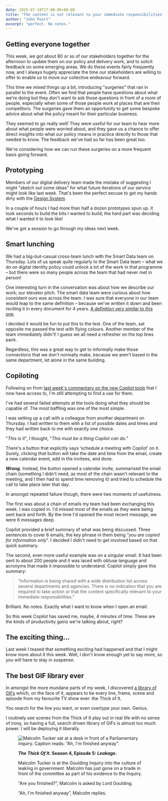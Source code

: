 ```yaml
---
date: 2025-07-19T17:00:00+00:00
title: "The content is not relevant to your immediate responsibilities"
author: "John Peart"
excerpt: "perfect. No notes."
---
```


## Getting everyone together

This week, we got about 80 or so of our stakeholders together for the afternoon to update them on our policy and delivery work, and to solicit feedback on some emerging areas. We do these events fairly frequently now, and I always hugely appreciate the time our stakeholders are willing to offer to enable us to move our collective endeavour forward.

This time we mixed things up a bit, introducing "surgeries" that ran in parallel to the event. Often we find that people have questions about what we're doing but they don't want to ask those questions in front of a room of people, especially when some of those people work at places that are their competitors. The surgeries gave them an opportunity to get some bespoke advice about what the policy meant for their particular business.

They seemed to go really well! They were useful for our team to hear more about what people were worried about, and they gave us a chance to offer direct insights into what our policy means in practice directly to those that needed to know. The feedback we've had so far has been great too.

We're considering how we can run these surgeries on a more frequent basis going forward.

## Prototyping

Members of our digital delivery team made the mistake of suggesting I might "sketch out some ideas" for what future iterations of our service might look like last week. That's been the perfect excuse to get my hands dirty with the [Design System](https://design-system.service.gov.uk). 

In a couple of hours I had more than half a dozen prototypes spun up. it took seconds to build the bits I wanted to build; the hard part was deciding what I wanted it to look like!

We've got a session to go through my ideas next week.

## Smart lunching

We had a big-but-casual cross-team lunch with the Smart Data team on Thursday. Lots of us speak quite regularly to the Smart Data team – what we do on digital identity policy could unlock a lot of the work in that programme – but there were so many people across the team that had never met in person!

One interesting turn in the conversation was about how we describe our work; our elevator pitch. The smart data team were curious about how consistent ours was across the team. I was sure that everyone in our team would leap to the same definition – because we've written it down and been reciting it in every document for 4 years. [A definition very similar to this one](https://enablingdigitalidentity.blog.gov.uk/2024/10/24/what-we-mean-when-we-say-digital-identity-and-attributes/#:~:text=A%20“digital%20identity”%2C%20then%2C%20is%20just%20a%20way%20to%20prove%20who).

I decided it would be fun to put this to the test. One of the team, sat opposite me passed the test with flying colours. Another member of the team immediately didn't! I guess we all need a refresher on the top lines pack.

Regardless, this was a great way to get to informally make those connections that we don't normally make, because we aren't based in the same department, let alone in the same building.

## Copiloting

Following on from [last week's commentary on the new Copilot tools](/weeknote/2025/07/11/) that I now have access to, I'm still attempting to find a use for them.

I've had several failed attempts at the tools doing what they should be capable of. The most baffling was one of the most simple. 

I was setting up a call with a colleague from another department on Thursday. I had written to them with a list of possible dates and times and they had written back to me with exactly one choice. 

"*This is it*", I thought, "*This must be a thing Copilot can do.*" 

There's a button that explicitly says ‘schedule a meeting with Copilot’ on it. Surely, clicking *that* button will take the date and time from the email, create a new calendar event, add in the invitees, and done.

***Wrong***. Instead, the button opened a calendar invite, summarised the email chain (something I didn't need, as most of the chain wasn't relevant to the meeting, and I then had to spend time removing it) and tried to schedule the call to take place later that day.

In amongst repeated failure though, there were two moments of usefulness. 

The first was about a chain of emails my team had been exchanging this week. I was copied in. I'd missed most of the emails as they were being sent back and forth. By the time I'd opened the most recent message, we were 6 messages deep. 

Copilot provided a brief summary of what was being discussed. Three sentences to cover 6 emails; the key phrase in them being “*you are copied for information only*”. I decided I didn't need to get involved based on that quick summary.

The second, even more useful example was on a singular email. It had been sent to about 200 people and it was laced with obtuse language and acronyms that made it impossible to understand. Copilot simply gave this summary:

> “Information is being shared with a wide distribution list across several departments and agencies. There is no indication that you are required to take action or that the content specifically relevant to your immediate responsibilities.”

Brilliant. No notes. Exactly what I want to know when I open an email.

So this week Copilot has saved me, maybe, 4 minutes of time. These are the kinds of productivity gains we're talking about, right?

## The exciting thing...

Last week I teased that something exciting had happened and that I might know more about it this week. Well, I don't know enough yet to say more, so you will have to stay in suspense.

## The best GIF library ever

In amongst the more mundane parts of my week, I discovered [a library of GIFs](https://thethickofit.gifglobe.com) which, on the face of it, appears to be every line, frame, scene and episode from my favourite TV show ever: the Thick of It. 

You search for the line you want, or even overtype your own. Genius.

I routinely see scenes from the Thick of It play out in real life with no sense of irony, so having a full, search driven library of GIFs is almost too much power. I will be deploying it liberally.

<figure>
    <img src="/assets/images/posts/2025-07-19-im-finished.gif" alt="Malcolm Tucker sat at a desk in front of a Parliamentary inquiry. Caption reads: “Ah, I'm finished anyway”.">
	<figcaption>
		<p><strong><em>The Thick Of It</em>. Season 4, Episode 5: <em>Leakage</em>.</strong></p>
		<p>Malcolm Tucker is at the Goulding Inquiry into the culture of leaking in government. Malcolm has just gone on a tirade in front of the committee as part of his evidence to the Inquiry.</p>
		<p>“Are you finished?”, Malcolm is asked by Lord Goulding.</p>
		<p>“Ah, I'm finished anyway”, Malcolm replies.</p>
	</figcaption>
</figure>
